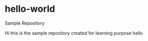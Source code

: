 # hello-world
Sample Repository


Hi this is the sample repository created for learning purpose
hello
